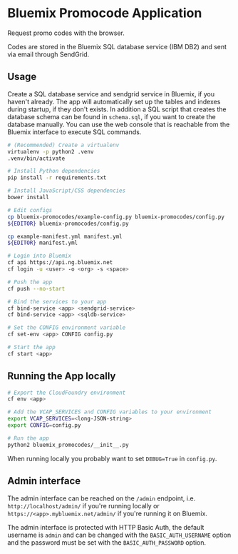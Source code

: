 Bluemix Promocode Application
=============================
Request promo codes with the browser.

Codes are stored in the Bluemix SQL database service (IBM DB2) and sent via email through SendGrid.

Usage
-----
Create a SQL database service and sendgrid service in Bluemix, if you haven't already.
The app will automatically set up the tables and indexes during startup,
if they don't exists.
In addition a SQL script that creates the database schema can be found in
`schema.sql`, if you want to create the database manually.
You can use the web console that is reachable from the Bluemix interface to
execute SQL commands.

```bash
# (Recommended) Create a virtualenv
virtualenv -p python2 .venv
.venv/bin/activate

# Install Python dependencies
pip install -r requirements.txt

# Install JavaScript/CSS dependencies
bower install

# Edit configs
cp bluemix-promocodes/example-config.py bluemix-promocodes/config.py
${EDITOR} bluemix-promocodes/config.py

cp example-manifest.yml manifest.yml
${EDITOR} manifest.yml

# Login into Bluemix
cf api https://api.ng.bluemix.net
cf login -u <user> -o <org> -s <space>

# Push the app
cf push --no-start

# Bind the services to your app
cf bind-service <app> <sendgrid-service>
cf bind-service <app> <sqldb-service>

# Set the CONFIG environment variable
cf set-env <app> CONFIG config.py

# Start the app
cf start <app>
```

Running the App locally
-----------------------
```bash
# Export the CloudFoundry environment
cf env <app>

# Add the VCAP_SERVICES and CONFIG variables to your environment
export VCAP_SERVICES=<long-JSON-string>
export CONFIG=config.py

# Run the app
python2 bluemix_promocodes/__init__.py
```

When running locally you probably want to set `DEBUG=True` in `config.py`. 

Admin interface
---------------
The admin interface can be reached on the `/admin` endpoint, i.e.
`http://localhost/admin/` if you're running locally or
`https://<app>.mybluemix.net/admin/` if you're running it on Bluemix.

The admin interface is protected with HTTP Basic Auth, the default username is
`admin` and can be changed with the `BASIC_AUTH_USERNAME` option and the
password must be set with the `BASIC_AUTH_PASSWORD` option.
